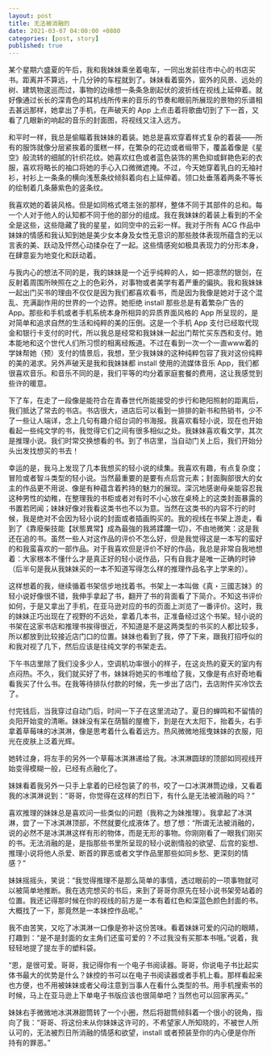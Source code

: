 ```yaml
---
layout: post
title: 无法被消融的
date: 2021-03-07 04:00:00 +0800
categories: [post, story]
published: true
---
```


某个星期六盛夏的午后，我和我妹妹乘坐着电车，一同出发前往市中心的书店买书。距离并不算远，十几分钟的车程就到了。妹妹看着窗外，窗外的风景、远处的树、建筑物逡巡而过，事物的边缘想一条条急剧起伏的波折线在视线上延伸着。就好像通过长长的深青色的耳机线所传来的音乐的节奏和眼前所展现的景物的乐谱相去甚远那样，她拿出了手机，在声破天的 App 上点击着将歌曲切到了下一首，又看了几眼新的响起的音乐的封面图，将视线又注入远方。

和平时一样，我总是偷瞄着我妹妹的着装。她总是喜欢穿着样式复杂的着装——所有的服饰就像分层紧挨着的蛋糕一样，在繁杂的花边或者缎带下，覆盖着像是《星空》般流转的细腻的针织花纹。她喜欢红色或者蓝色装饰的黑色抑或鲜艳色彩的衣服，喜欢将略长的袖口将她的手心入口微微遮掩。不过，今天她穿着乳白的无袖衬衫，衬衫上一条条的横向浅葱条纹倾斜着向右上延伸着。领口处垂落着两条不等长的绘制着几条藤紫色的竖条纹。

我喜欢她的着装风格。但是如同格式塔主张的那样，整体不同于其部件的总和。每一个人对于他人的认知都不同于他的部分的组成。我在我妹妹的着装上看到的不全全是这些，这些隐藏了我的星星，如同空中的云彩一样。我对于所有 ACG 作品中妹妹的情感和我认知到她是美少女本身及女性无意识的那些肢体表现所蕴含的无以言表的美、跃动及怦然心动揉杂在了一起。这些情感宛如极具表现力的分形本身，在肆意妄为地变化和跃动着。

与我内心的想法不同的是，我的妹妹是一个近乎纯粹的人，如一把凛然的银剑，在反射着周围所映照在之上的色彩外，对事物或者美学有着严重的偏执。我和我妹妹一起出门买书的理由不仅仅是因为我们都喜欢看书，而是因为我像是她对于这个混乱、充满副作用的世界的一个边界。她拒绝 install 那些总是有着繁杂广告的 App。那些和手机或者手机系统本身所相异的异质界面风格的 App 所呈现的，是对简单和追求自然的生活和纯粹的美的压倒。这是一个手机 App 支付已经取代现金和银行卡支付的时代，所以我总是经常和我妹妹一起出门帮忙买东西和支付。她本能地和这个世代人们所习惯的相离经叛道。不过在看到一次一个一直www着的学妹帮她（预）支付的情景后，我想，至少我妹妹的这种纯粹包容了我对这份纯粹的美的渴求。另外声破天是我和我妹妹都 install 使用的流媒体音乐 App，我们都很喜欢音乐。和音乐不同的是，我们平等的均分着家庭套餐的费用，这让我感觉到些许的暖意。

下了车，在走了一段像是能符合在青春世代所能接受的步行和艳阳照射的距离后，我们抵达了常去的书店。书店很大，进店后可以看到一排排的新书和热销书，少不了一些让人端详，念上几句有趣介绍台词的书海报。我喜欢看轻小说，现在也开始看起一些纯文学的书，我觉得它们之间有很多相似之处。我妹妹喜欢看文学，其次是推理小说。我们时常交换想看的书。到了书店里，当自动门关上后，我们开始分头出发找想买的书去！

幸运的是，我马上发现了几本我想买的轻小说的续集。我喜欢有趣，有点复杂度；冒险或者智斗类型的轻小说。当然最重要的是要有点后宫元素；封面胸部很大的女主的作品更不用说、像是有种蕴含着矜持的魅力的展现。深沉地感谢母亲能容忍我这种男性的幼稚，在整理我的书柜或者对有时不小心放在桌椅上的这类封面暴露的书置若罔闻；妹妹好像对我看这类书也不以为意。当然在这类书的内容不行的时候，我是绝对不会因为轻小说的封面或者插画购买的。我的视线在书架上游走，看到了《靠廢柴技能【狀態異常】成為最強的我將蹂躪一切》，不由地微笑：这是我还在追的书。虽然一些人对这作品的评价不怎么好，但是我觉得这是一本写的蛮好的和我蛮喜欢的一部作品。对于我喜欢但是评价不好的作品，我总是非常自我地想着：大家根本不懂什么才是真正好的轻小说作品，只有自我才是唯一正确的时钟（后半句是我从我妹妹买的一本不知道写得怎么样的推理作品名字上学来的）。

这样想着的我，继续循着书架信步地找着书。书架上一本叫做《真・三國志妹》的轻小说好像很不错，我伸手拿起了书，翻开了书的背面看了下简介。不知这书评价如何，于是又拿出了手机，在亚马逊对应的书的页面上浏览了一番评价。这时，我的妹妹正巧出现在了视野的不远处，拿着几本书，正准备经过这个书架。轻小说的书架在这家书店和推理书挨得很近，不知道是不是这两类型的书买的人都比较多，所以都放到比较接近店门口的位置。妹妹也看到了我，停了下来，跟我打招呼似的和我对视了几下，然后应该是往纯文学的书架走去。

下午书店里除了我们没多少人，空调机功率很小的样子，在这炎热的夏天的室内有点闷热。不久，我们就买好了书，妹妹将她买的书堆给了我，又像是有点好奇地看看我买了什么书。在我等待排队付款的时候，先一步出了店门，去店附件买冷饮去了。

付完钱后，当我穿过自动门后，时间一下子在这里流动了。夏日的蝉鸣和不留情的炎阳开始变的清晰。妹妹没有呆在荫翳的屋檐下，到是在大太阳下，抬着头，右手拿着草莓味的冰淇淋，像是思考着什么看着远方。热风微微地摇曳妹妹的衣服，阳光在皮肤上泛着光辉。

她转过身，将左手的另外一个草莓冰淇淋递给了我。冰淇淋圆球的顶部如同视线开始变得模糊一般，已经有点融化了。

妹妹看着我另外一只手上拿着的已经包装了的书，咬了一口冰淇淋筒边缘，又看着我的冰淇淋说到：“哥哥，你觉得在这样的烈日下，有什么是无法被消融的吗？”

喜欢推理的妹妹总是喜欢问一些类似的问题（我称之为妹推理）。我拿起了冰淇淋，尝了一下冰淇淋顶部，不然就要化成液体了。想了想：“所谓无法被消融的，说的必然不是冰淇淋这样有形的物体，而是无形的事物。你刚刚看了一眼我们刚买的书。无法消融的是，是指那些书里所呈现的轻小说剧情般的欲望、后宫的妄想、推理小说将他人杀爱、断首的罪恶或者文学作品里那些如同乡愁、更深刻的情感？”

妹妹摇摇头，笑说：“我觉得推理不是那么简单的事情，透过眼前的一项事物就可以被简单地推断。我在选完想买的书后，来到了哥哥你原先在轻小说书架旁站着的位置。我还记得那时候在你的视线的前方是一本有着红色和深蓝色颜色封面的书。大概找了一下，那竟然是一本妹控作品呢。”

我不由苦笑，又吃了冰淇淋一口像是弥补这份苦味。看着妹妹可爱的闪动的眼睛，打趣到：“是不是封面的女主角们还蛮可爱的？不过我没有买那本书哦。”说着，我轻轻地提了提左手的塑料袋。

“恩，是很可爱。哥哥，我记得你有一个电子书阅读器。哥哥，你说电子书比起实体书最大的优势是什么？妹控的书可以在电子书阅读器或者手机上看。那样看起来也方便，也不用被妹妹或者父母注意到当事人在看什么类型的书。用手机搜索书的时候，马上在亚马逊上下单电子书版应该也很简单吧？当然也可以回家再买。”

妹妹右手微微地冰淇淋甜筒转了一个小圈，然后将甜筒倾斜着一个很小的锐角，指向了我：“哥哥、将这份未从你妹妹这许可的，不希望家人所知晓的，不被世人所认可的，无法被烈日所消融的情感和欲望，install 或者预装至你的内心便是你所持有的罪恶。”
